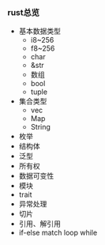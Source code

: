 ###   rust总览

* 基本数据类型
  * i8~256
  *  f8~256 
  * char
  *  &str 
  * 数组
  * bool
  * tuple
* 集合类型
  * vec
  * Map
  * String
* 枚举
* 结构体
* 泛型
* 所有权
* 数据可变性
* 模块
* trait
* 异常处理
* 切片
* 引用、解引用
* if-else match loop while

